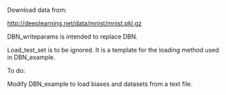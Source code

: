 Download data from:

http://deeplearning.net/data/mnist/mnist.pkl.gz


DBN_writeparams is intended to replace DBN.

Load_test_set is to be ignored. It is a template for the loading method used in DBN_example.


To do:

Modify DBN_example to load biases and datasets from a text file.
